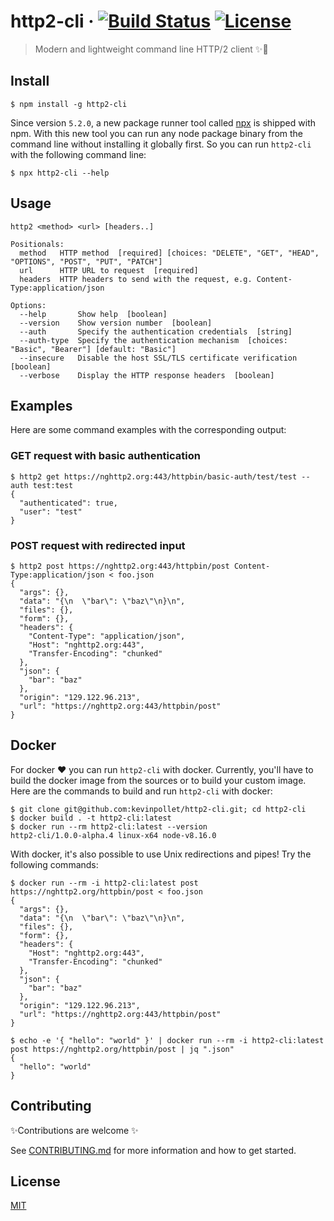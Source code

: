 # http2-cli &middot; [![Build Status](https://dev.azure.com/kevinpollet/http2-cli/_apis/build/status/kevinpollet.http2-cli?branchName=master)](https://dev.azure.com/kevinpollet/http2-cli/_build/latest?definitionId=2&branchName=master) [![License](https://img.shields.io/badge/license-MIT-blue.svg)](./LICENSE.md)

> Modern and lightweight command line HTTP/2 client ✨🍪

## Install

```shell
$ npm install -g http2-cli
```

Since version `5.2.0`, a new package runner tool called [npx](https://medium.com/@maybekatz/introducing-npx-an-npm-package-runner-55f7d4bd282b) is shipped with npm. With this new tool you can run any node package binary from the command line without installing it globally first. So you can run `http2-cli` with the following command line:

```shell
$ npx http2-cli --help
```

## Usage

```shell
http2 <method> <url> [headers..]

Positionals:
  method   HTTP method  [required] [choices: "DELETE", "GET", "HEAD", "OPTIONS", "POST", "PUT", "PATCH"]
  url      HTTP URL to request  [required]
  headers  HTTP headers to send with the request, e.g. Content-Type:application/json

Options:
  --help       Show help  [boolean]
  --version    Show version number  [boolean]
  --auth       Specify the authentication credentials  [string]
  --auth-type  Specify the authentication mechanism  [choices: "Basic", "Bearer"] [default: "Basic"]
  --insecure   Disable the host SSL/TLS certificate verification  [boolean]
  --verbose    Display the HTTP response headers  [boolean]
```

## Examples

Here are some command examples with the corresponding output:

### GET request with basic authentication

```shell
$ http2 get https://nghttp2.org:443/httpbin/basic-auth/test/test --auth test:test
{
  "authenticated": true,
  "user": "test"
}
```

### POST request with redirected input

```shell
$ http2 post https://nghttp2.org:443/httpbin/post Content-Type:application/json < foo.json
{
  "args": {},
  "data": "{\n  \"bar\": \"baz\"\n}\n",
  "files": {},
  "form": {},
  "headers": {
    "Content-Type": "application/json",
    "Host": "nghttp2.org:443",
    "Transfer-Encoding": "chunked"
  },
  "json": {
    "bar": "baz"
  },
  "origin": "129.122.96.213",
  "url": "https://nghttp2.org:443/httpbin/post"
}
```

## ️️Docker

For docker ❤️ you can run `http2-cli` with docker. Currently, you'll have to build the docker image from the sources or to build your custom image. Here are the commands to build and run `http2-cli` with docker:

```shell
$ git clone git@github.com:kevinpollet/http2-cli.git; cd http2-cli
$ docker build . -t http2-cli:latest
$ docker run --rm http2-cli:latest --version
http2-cli/1.0.0-alpha.4 linux-x64 node-v8.16.0
```

With docker, it's also possible to use Unix redirections and pipes! Try the following commands:

```shell
$ docker run --rm -i http2-cli:latest post https://nghttp2.org/httpbin/post < foo.json
{
  "args": {},
  "data": "{\n  \"bar\": \"baz\"\n}\n",
  "files": {},
  "form": {},
  "headers": {
    "Host": "nghttp2.org:443",
    "Transfer-Encoding": "chunked"
  },
  "json": {
    "bar": "baz"
  },
  "origin": "129.122.96.213",
  "url": "https://nghttp2.org:443/httpbin/post"
}

$ echo -e '{ "hello": "world" }' | docker run --rm -i http2-cli:latest post https://nghttp2.org/httpbin/post | jq ".json"
{
  "hello": "world"
}
```

## Contributing

✨Contributions are welcome ✨

See [CONTRIBUTING.md](./CONTRIBUTING.md) for more information and how to get started.

## License

[MIT](./LICENSE.md)
